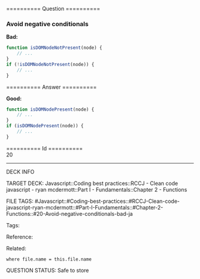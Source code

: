 ========== Question ==========  

### Avoid negative conditionals

**Bad:**

```javascript
function isDOMNodeNotPresent(node) {
    // ...
}
if (!isDOMNodeNotPresent(node)) {
    // ...
}
```  

========== Answer ==========  

**Good:**

```javascript
function isDOMNodePresent(node) {
    // ...
}
if (isDOMNodePresent(node)) {
    // ...
}
```

========== Id ==========  
20

---

DECK INFO

TARGET DECK: Javascript::Coding best practices::RCCJ - Clean code javascript - ryan mcdermott::Part I - Fundamentals::Chapter 2 - Functions

FILE TAGS: #Javascript::#Coding-best-practices::#RCCJ-Clean-code-javascript-ryan-mcdermott::#Part-I-Fundamentals::#Chapter-2-Functions::#20-Avoid-negative-conditionals-bad-ja

Tags:

Reference:

Related:

```dataview
where file.name = this.file.name
```

QUESTION STATUS: Safe to store
